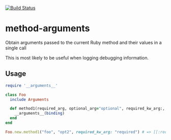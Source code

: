 [![Build Status](https://travis-ci.com/BanzaiMan/method-arguments.svg?branch=default)](https://travis-ci.com/BanzaiMan/method-arguments)

# method-arguments
Obtain arguments passed to the current Ruby method and their values in a single call

This is most likely to be useful when logging debugging information.

## Usage

```ruby
require '__arguments__'

class Foo
  include Arguments

  def method1(required_arg, optional_arg="optional", required_kw_arg:, optional_kw_arg: "optional_kw")
    __arguments__(binding)
  end
end

Foo.new.method1("foo", "opt2", required_kw_arg: "required") # => [[:required_arg, "foo"], [:optional_arg, "opt2"], [:required_kw_arg, "required"], [:optional_kw_arg, "optional_kw"]]
```

